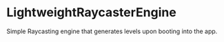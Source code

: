 # LightweightRaycasterEngine
Simple Raycasting engine that generates levels upon booting into the app. 
